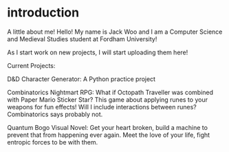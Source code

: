 # introduction
A little about me!
Hello! My name is Jack Woo and I am a Computer Science and Medieval Studies student at Fordham University!

As I start work on new projects, I will start uploading them here!

Current Projects:

D&D Character Generator: A Python practice project 

Combinatorics Nightmart RPG: What if Octopath Traveller was combined with Paper Mario Sticker Star? This game about applying runes to your weapons for fun effects! Will I include interactions between runes? Combinatorics says probably not.

Quantum Bogo Visual Novel: Get your heart broken, build a machine to prevent that from happening ever again. Meet the love of your life, fight entropic forces to be with them.
